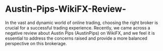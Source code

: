# Austin-Pips-WikiFX-Review-
In the vast and dynamic world of online trading, choosing the right broker is crucial for a successful trading experience. Recently, we came across a negative review about Austin Pips (AustinPips) on WikiFX, and we feel it is essential to address the concerns raised and provide a more balanced perspective on this brokerage.
